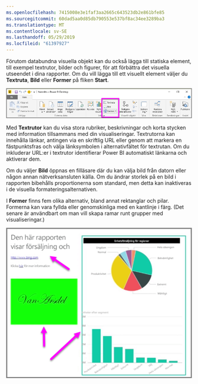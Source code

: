 ```yaml
---
ms.openlocfilehash: 7415008e3e1faf3aa2665c643523db2e861bfe85
ms.sourcegitcommit: 60dad5aa0d85db790553e537bf8ac34ee3289ba3
ms.translationtype: MT
ms.contentlocale: sv-SE
ms.lasthandoff: 05/29/2019
ms.locfileid: "61397927"
---
```

Förutom databundna visuella objekt kan du också lägga till statiska element, till exempel textrutor, bilder och figurer, för att förbättra det visuella utseendet i dina rapporter. Om du vill lägga till ett visuellt element väljer du **Textruta**, **Bild** eller **Former** på fliken **Start**.

![](media/3-10-create-shapes-images/3-10_1.png)

Med **Textrutor** kan du visa stora rubriker, beskrivningar och korta stycken med information tillsammans med din visualiseringar. Textrutorna kan innehålla länkar, antingen via en skriftlig URL eller genom att markera en fästpunktsfras och välja länksymbolen i alternativfältet för textrutan. Om du inkluderar URL:er i textrutor identifierar Power BI automatiskt länkarna och aktiverar dem.

Om du väljer **Bild** öppnas en filläsare där du kan välja bild från datorn eller någon annan nätverksansluten källa. Om du ändrar storlek på en bild i rapporten bibehålls proportionerna som standard, men detta kan inaktiveras i de visuella formateringsalternativen.

I **Former** finns fem olika alternativ, bland annat rektanglar och pilar. Formerna kan vara fyllda eller genomskinliga med en kantlinje i färg. (Det senare är användbart om man vill skapa ramar runt grupper med visualiseringar.)

![](media/3-10-create-shapes-images/3-10_2.png)


